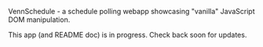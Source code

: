 VennSchedule - a schedule polling webapp showcasing "vanilla" JavaScript DOM manipulation.

This app (and README doc) is in progress. Check back soon for updates.
